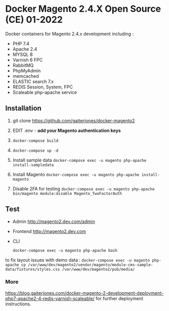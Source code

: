 
# Docker Magento 2.4.X Open Source (CE) 01-2022

Docker containers for Magento 2.4.x development including :

  - PHP 7.4
  - Apache 2.4
  - MYSQL 8
  - Varnish 6 FPC  
  - RabbitMQ  
  - PhpMyAdmin
  - memcached
  - ELASTIC search 7.x
  - REDIS Session, System, FPC
  - Scaleable php-apache service

## Installation

1. git clone https://github.com/gaiterjones/docker-magento2  
2. EDIT .env - **add your Magento authentication keys**  
3. `docker-compose build`
4. `docker-compose up -d`   
5. Install sample data
`docker-compose exec -u magento php-apache install-sampledata`

6. Install Magento
`docker-compose exec -u magento php-apache install-magento`

7. Disable 2FA for testing
`docker-compose exec -u magento php-apache bin/magento module:disable Magento_TwoFactorAuth`

## Test

 - Admin
http://magento2.dev.com/admin  
 - Frontend
http://magento2.dev.com   
 - CLI


    `docker-compose exec -u magento php-apache bash`

to fix layout issues with demo data : `docker-compose exec -u magento php-apache cp /var/www/dev/magento2/vendor/magento/module-cms-sample-data/fixtures/styles.css /var/www/dev/magento2/pub/media/`
### More

https://blog.gaiterjones.com/docker-magento-2-development-deployment-php7-apache2-4-redis-varnish-scaleable/ for further deployment instructions.

